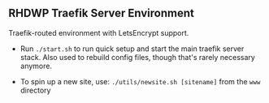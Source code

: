 RHDWP Traefik Server Environment
---
Traefik-routed environment with LetsEncrypt support.

- Run `./start.sh` to run quick setup and start the main traefik server stack. Also used to rebuild config files, though that's rarely necessary anymore.

- To spin up a new site, use: `./utils/newsite.sh [sitename]` from the `www` directory
